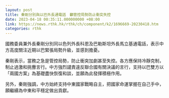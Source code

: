 ```yaml
---
layout: post
title: 秦剛分別與以巴外長通電話　籲管控局勢防止衝突失控
date: 2023-04-18 00:35:11.000000000 +08:00
link: https://news.rthk.hk/rthk/ch/component/k2/1696669-20230418.htm
categories: rthk
---
```


國務委員兼外長秦剛分別同以色列外長科恩及巴勒斯坦外長馬立基通電話，表示中方高度關注近期以巴緊張局勢升級，並感到擔憂。

秦剛表示，當務之急是管控局勢，防止衝突加劇甚至失控。各方應保持冷靜克制，制止過激和挑釁言行。中方強烈譴責違反聯合國有關決議的言行，支持以巴雙方以「兩國方案」為基礎盡快恢復和談，並願為此發揮積極作用。

另外，秦剛強調，中方始終支持中東國家戰略自主，把國家命運掌握在自己手中，願繼續為中東和平穩定做出貢獻。
